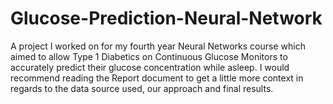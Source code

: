 # Glucose-Prediction-Neural-Network
A project I worked on for my fourth year Neural Networks course which aimed to allow Type 1 Diabetics on Continuous Glucose Monitors to accurately predict their glucose concentration while asleep. I would recommend reading the Report document to get a little more context in regards to the data source used, our approach and final results.
